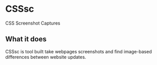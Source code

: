 # CSSsc

CSS Screenshot Captures

## What it does

CSSsc is tool built take webpages screenshots and find image-based differences between website updates.